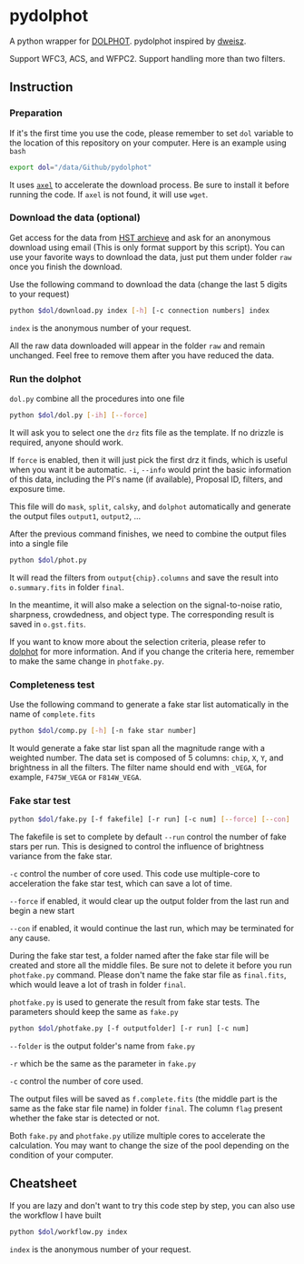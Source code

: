 # pydolphot
A python wrapper for [DOLPHOT](http://americano.dolphinsim.com/dolphot/).
pydolphot inspired by [dweisz](https://github.com/dweisz/pydolphot).

Support WFC3, ACS, and WFPC2.
Support handling more than two filters.

## Instruction

### Preparation

If it's the first time you use the code, please remember to set `dol` variable to the location of this repository on your computer. Here is an example using `bash`
```bash
export dol="/data/Github/pydolphot"
```

It uses [`axel`](https://github.com/axel-download-accelerator/axel) to accelerate the download process. Be sure to install it before running the code. If `axel` is not found, it will use `wget`.

### Download the data (optional)

Get access for the data from [HST archieve](http://archive.stsci.edu/hst/search.php) and ask for an anonymous download using email (This is only format support by this script). You can use your favorite ways to download the data, just put them under folder `raw` once you finish the download.

Use the following command to download the data (change the last 5 digits to your request)
```bash
python $dol/download.py index [-h] [-c connection numbers] index
```
`index` is the anonymous number of your request. 

All the raw data downloaded will appear in the folder `raw` and remain unchanged. Feel free to remove them after you have reduced the data. 

### Run the dolphot
`dol.py` combine all the procedures into one file
```bash
python $dol/dol.py [-ih] [--force]
```
It will ask you to select one the `drz` fits file as the template. If no drizzle is required, anyone should work.

If `force` is enabled, then it will just pick the first drz it finds, which is useful when you want it be automatic.
`-i`, `--info` would print the basic information of this data, including the PI's name (if available), Proposal ID, filters, and exposure time.

This file will do `mask`, `split`, `calsky`, and `dolphot` automatically and generate the output files `output1`, `output2`, ... 

After the previous command finishes, we need to combine the output files into a single file
```bash
python $dol/phot.py
```
It will read the filters from `output{chip}.columns` and save the result into `o.summary.fits` in folder `final`.

In the meantime, it will also make a selection on the signal-to-noise ratio, sharpness, crowdedness, and object type. The corresponding result is saved in `o.gst.fits`.

If you want to know more about the selection criteria, please refer to [dolphot](https://github.com/dstndstn/dolphot) for more information. And if you change the criteria here, remember to make the same change in `photfake.py`.

### Completeness test
Use the following command to generate a fake star list automatically in the name of `complete.fits`

```bash
python $dol/comp.py [-h] [-n fake star number]
```

It would generate a fake star list span all the magnitude range with a weighted number. The data set is composed of 5 columns: `chip`, `X`, `Y`, and brightness in all the filters. The filter name should end with `_VEGA`, for example, `F475W_VEGA` or `F814W_VEGA`.

### Fake star test
```bash
python $dol/fake.py [-f fakefile] [-r run] [-c num] [--force] [--con]
```
The fakefile is set to complete by default
`--run` control the number of fake stars per run. This is designed to control the influence of brightness variance from the fake star.

`-c` control the number of core used. This code use multiple-core to acceleration the fake star test, which can save a lot of time.

`--force` if enabled, it would clear up the output folder from the last run and begin a new start

`--con` if enabled, it would continue the last run, which may be terminated for any cause.

During the fake star test, a folder named after the fake star file will be created and store all the middle files. Be sure not to delete it before you run `photfake.py` command. Please don't name the fake star file as `final.fits`, which would leave a lot of trash in folder `final`.

`photfake.py` is used to generate the result from fake star tests. The parameters should keep the same as `fake.py`
```bash
python $dol/photfake.py [-f outputfolder] [-r run] [-c num]
```
`--folder` is the output folder's name from `fake.py`

`-r` which be the same as the parameter in `fake.py`

`-c` control the number of core used.

The output files will be saved as `f.complete.fits` (the middle part is the same as the fake star file name) in folder `final`. The column `flag` present whether the fake star is detected or not.

Both `fake.py` and `photfake.py` utilize multiple cores to accelerate the calculation. You may want to change the size of the pool depending on the condition of your computer.

## Cheatsheet
If you are lazy and don't want to try this code step by step, you can also use the workflow I have built
```bash
python $dol/workflow.py index
```
`index` is the anonymous number of your request. 

